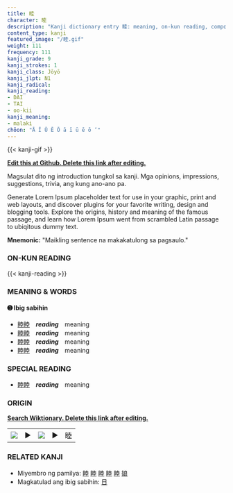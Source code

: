 ```yaml
---
title: 睦
character: 睦
description: "Kanji dictionary entry 睦: meaning, on-kun reading, compounds, origin, related kanji"
content_type: kanji
featured_image: "/睦.gif"
weight: 111
frequency: 111
kanji_grade: 9
kanji_strokes: 1
kanji_class: Jōyō
kanji_jlpt: N1
kanji_radical: 
kanji_reading: 
- DAI
- TAI
- oo-kii
kanji_meaning:
- malaki
chōon: "Ā Ī Ū Ē Ō ā ī ū ē ō ’"
---
```

[//]: # (Don't edit the line below. Kanji animated GIF code is automatically generated.)
{{< kanji-gif >}}

[//]: # (Edit below this line.)

**[Edit this at Github. Delete this link after editing.](https://github.com/tim0g/tim/tree/main/content/kanji/睦/index.md)**

Magsulat dito ng introduction tungkol sa kanji. Mga opinions, impressions, suggestions, trivia, ang kung ano-ano pa.

Generate Lorem Ipsum placeholder text for use in your graphic, print and web layouts, and discover plugins for your favorite writing, design and blogging tools. Explore the origins, history and meaning of the famous passage, and learn how Lorem Ipsum went from scrambled Latin passage to ubiqitous dummy text.
 
**Mnemonic:** "Maikling sentence na makakatulong sa pagsaulo."

### ON-KUN READING

[//]: # (Don't edit the line below. ON-KUN READING code is automatically generated.)
{{< kanji-reading >}}

### MEANING & WORDS

#### ➊ **Ibig sabihin**
  - [睦](../睦)[睦](../睦)　***reading***　meaning
  - [睦](../睦)[睦](../睦)　***reading***　meaning
  - [睦](../睦)[睦](../睦)　***reading***　meaning
  - [睦](../睦)[睦](../睦)　***reading***　meaning

### SPECIAL READING
  - [睦](../睦)[睦](../睦)　***reading***　meaning

### ORIGIN

**[Search Wiktionary. Delete this link after editing.](https://wiktionary.org/wiki/睦)**
<table class="kanji-table"><tr><td>
<img src="60px-睦-bronze.svg.png">
</td><td>▶</td><td>
<img src="60px-睦-oracle.svg.png">
</td><td>▶</td>
<td class="kanji-origin">睦</td>
</tr></table>

### RELATED KANJI
- Miyembro ng pamilya: [睦](../睦) [睦](../睦) [睦](../睦) [睦](../睦) [睦](../睦) [娘](../娘)
- Magkatulad ang ibig sabihin: [日](../日)
